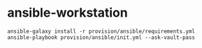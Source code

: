 # ansible-workstation

```shell
ansible-galaxy install -r provision/ansible/requirements.yml
ansible-playbook provision/ansible/init.yml --ask-vault-pass
```